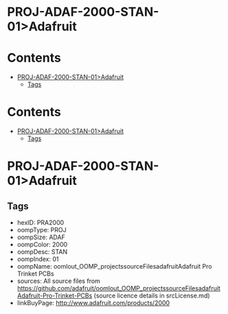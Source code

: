 
PROJ-ADAF-2000-STAN-01>Adafruit
===============================

Contents
========

* [PROJ-ADAF-2000-STAN-01>Adafruit](#proj-adaf-2000-stan-01adafruit)
	* [Tags](#tags)

Contents
========

* [PROJ-ADAF-2000-STAN-01>Adafruit](#proj-adaf-2000-stan-01adafruit)
	* [Tags](#tags)

# PROJ-ADAF-2000-STAN-01>Adafruit

## Tags

- hexID: PRA2000
- oompType: PROJ
- oompSize: ADAF
- oompColor: 2000
- oompDesc: STAN
- oompIndex: 01
- oompName: oomlout_OOMP_projectssourceFilesadafruitAdafruit Pro Trinket PCBs
- sources: All source files from https://github.com/adafruit/oomlout_OOMP_projectssourceFilesadafruitAdafruit-Pro-Trinket-PCBs (source licence details in srcLicense.md)
- linkBuyPage: http://www.adafruit.com/products/2000
